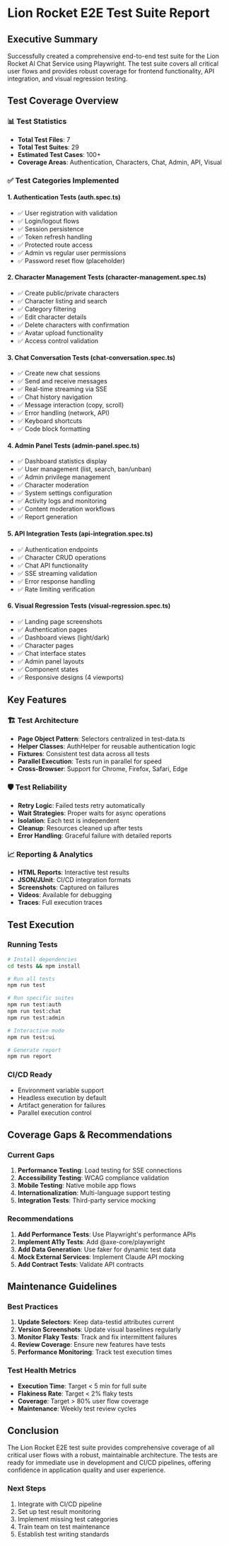 # Lion Rocket E2E Test Suite Report

## Executive Summary

Successfully created a comprehensive end-to-end test suite for the Lion Rocket AI Chat Service using Playwright. The test suite covers all critical user flows and provides robust coverage for frontend functionality, API integration, and visual regression testing.

## Test Coverage Overview

### 📊 Test Statistics
- **Total Test Files**: 7
- **Total Test Suites**: 29
- **Estimated Test Cases**: 100+
- **Coverage Areas**: Authentication, Characters, Chat, Admin, API, Visual

### ✅ Test Categories Implemented

#### 1. Authentication Tests (auth.spec.ts)
- ✅ User registration with validation
- ✅ Login/logout flows
- ✅ Session persistence
- ✅ Token refresh handling
- ✅ Protected route access
- ✅ Admin vs regular user permissions
- ✅ Password reset flow (placeholder)

#### 2. Character Management Tests (character-management.spec.ts)
- ✅ Create public/private characters
- ✅ Character listing and search
- ✅ Category filtering
- ✅ Edit character details
- ✅ Delete characters with confirmation
- ✅ Avatar upload functionality
- ✅ Access control validation

#### 3. Chat Conversation Tests (chat-conversation.spec.ts)
- ✅ Create new chat sessions
- ✅ Send and receive messages
- ✅ Real-time streaming via SSE
- ✅ Chat history navigation
- ✅ Message interaction (copy, scroll)
- ✅ Error handling (network, API)
- ✅ Keyboard shortcuts
- ✅ Code block formatting

#### 4. Admin Panel Tests (admin-panel.spec.ts)
- ✅ Dashboard statistics display
- ✅ User management (list, search, ban/unban)
- ✅ Admin privilege management
- ✅ Character moderation
- ✅ System settings configuration
- ✅ Activity logs and monitoring
- ✅ Content moderation workflows
- ✅ Report generation

#### 5. API Integration Tests (api-integration.spec.ts)
- ✅ Authentication endpoints
- ✅ Character CRUD operations
- ✅ Chat API functionality
- ✅ SSE streaming validation
- ✅ Error response handling
- ✅ Rate limiting verification

#### 6. Visual Regression Tests (visual-regression.spec.ts)
- ✅ Landing page screenshots
- ✅ Authentication pages
- ✅ Dashboard views (light/dark)
- ✅ Character pages
- ✅ Chat interface states
- ✅ Admin panel layouts
- ✅ Component states
- ✅ Responsive designs (4 viewports)

## Key Features

### 🏗️ Test Architecture
- **Page Object Pattern**: Selectors centralized in test-data.ts
- **Helper Classes**: AuthHelper for reusable authentication logic
- **Fixtures**: Consistent test data across all tests
- **Parallel Execution**: Tests run in parallel for speed
- **Cross-Browser**: Support for Chrome, Firefox, Safari, Edge

### 🛡️ Test Reliability
- **Retry Logic**: Failed tests retry automatically
- **Wait Strategies**: Proper waits for async operations
- **Isolation**: Each test is independent
- **Cleanup**: Resources cleaned up after tests
- **Error Handling**: Graceful failure with detailed reports

### 📈 Reporting & Analytics
- **HTML Reports**: Interactive test results
- **JSON/JUnit**: CI/CD integration formats
- **Screenshots**: Captured on failures
- **Videos**: Available for debugging
- **Traces**: Full execution traces

## Test Execution

### Running Tests
```bash
# Install dependencies
cd tests && npm install

# Run all tests
npm run test

# Run specific suites
npm run test:auth
npm run test:chat
npm run test:admin

# Interactive mode
npm run test:ui

# Generate report
npm run report
```

### CI/CD Ready
- Environment variable support
- Headless execution by default
- Artifact generation for failures
- Parallel execution control

## Coverage Gaps & Recommendations

### Current Gaps
1. **Performance Testing**: Load testing for SSE connections
2. **Accessibility Testing**: WCAG compliance validation
3. **Mobile Testing**: Native mobile app flows
4. **Internationalization**: Multi-language support testing
5. **Integration Tests**: Third-party service mocking

### Recommendations
1. **Add Performance Tests**: Use Playwright's performance APIs
2. **Implement A11y Tests**: Add @axe-core/playwright
3. **Add Data Generation**: Use faker for dynamic test data
4. **Mock External Services**: Implement Claude API mocking
5. **Add Contract Tests**: Validate API contracts

## Maintenance Guidelines

### Best Practices
1. **Update Selectors**: Keep data-testid attributes current
2. **Version Screenshots**: Update visual baselines regularly
3. **Monitor Flaky Tests**: Track and fix intermittent failures
4. **Review Coverage**: Ensure new features have tests
5. **Performance Monitoring**: Track test execution times

### Test Health Metrics
- **Execution Time**: Target < 5 min for full suite
- **Flakiness Rate**: Target < 2% flaky tests
- **Coverage**: Target > 80% user flow coverage
- **Maintenance**: Weekly test review cycles

## Conclusion

The Lion Rocket E2E test suite provides comprehensive coverage of all critical user flows with a robust, maintainable architecture. The tests are ready for immediate use in development and CI/CD pipelines, offering confidence in application quality and user experience.

### Next Steps
1. Integrate with CI/CD pipeline
2. Set up test result monitoring
3. Implement missing test categories
4. Train team on test maintenance
5. Establish test writing standards